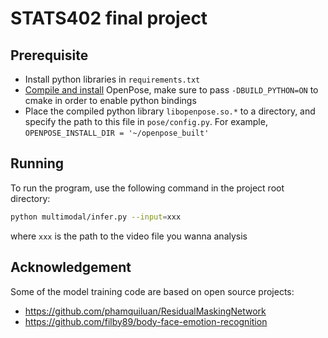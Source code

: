 # STATS402 final project

## Prerequisite

- Install python libraries in `requirements.txt`
- [Compile and install](https://cmu-perceptual-computing-lab.github.io/openpose/web/html/doc/md_doc_installation_0_index.html)
  OpenPose, make sure to pass `-DBUILD_PYTHON=ON` to cmake in order to enable python bindings
- Place the compiled python library `libopenpose.so.*` to a directory, and specify the path to this file
  in `pose/config.py`. For example, `OPENPOSE_INSTALL_DIR = '~/openpose_built'`

## Running

To run the program, use the following command in the project root directory:

```bash
python multimodal/infer.py --input=xxx
```

where `xxx` is the path to the video file you wanna analysis

## Acknowledgement

Some of the model training code are based on open source projects:

- https://github.com/phamquiluan/ResidualMaskingNetwork
- https://github.com/filby89/body-face-emotion-recognition
